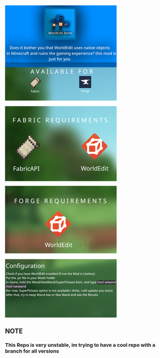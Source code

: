 ![image](graficaworldedititems.png)

## NOTE
### This Repo is very unstable, im trying to have a cool repo with a branch for all versions
